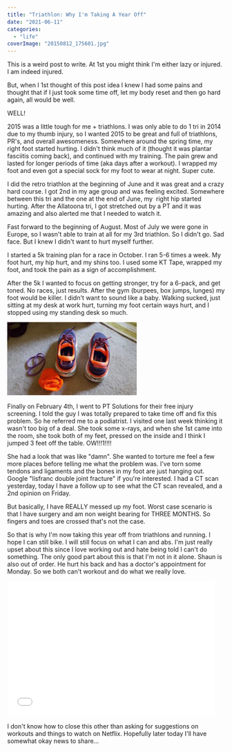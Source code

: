 ```yaml
---
title: "Triathlon: Why I'm Taking A Year Off"
date: "2021-06-11"
categories: 
  - "life"
coverImage: "20150812_175601.jpg"
---
```


This is a weird post to write. At 1st you might think I'm either lazy or injured. I am indeed injured.  
  
But, when I 1st thought of this post idea I knew I had some pains and thought that if I just took some time off, let my body reset and then go hard again, all would be well.  
  
WELL!  
  
2015 was a little tough for me + triathlons. I was only able to do 1 tri in 2014 due to my thumb injury, so I wanted 2015 to be great and full of triathlons, PR's, and overall awesomeness. Somewhere around the spring time, my right foot started hurting. I didn't think much of it (thought it was plantar fasciitis coming back), and continued with my training. The pain grew and lasted for longer periods of time (aka days after a workout). I wrapped my foot and even got a special sock for my foot to wear at night. Super cute.  
  
I did the retro triathlon at the beginning of June and it was great and a crazy hard course. I got 2nd in my age group and was feeling excited. Somewhere between this tri and the one at the end of June, my  right hip started hurting. After the Allatoona tri, I got stretched out by a PT and it was amazing and also alerted me that I needed to watch it.  
  

  
Fast forward to the beginning of August. Most of July we were gone in Europe, so I wasn't able to train at all for my 3rd triathlon. So I didn't go. Sad face. But I knew I didn't want to hurt myself further.  
  
I started a 5k training plan for a race in October. I ran 5-6 times a week. My foot hurt, my hip hurt, and my shins too. I used some KT Tape, wrapped my foot, and took the pain as a sign of accomplishment.  
  
After the 5k I wanted to focus on getting stronger, try for a 6-pack, and get toned. No races, just results. After the gym (burpees, box jumps, lunges) my foot would be killer. I didn't want to sound like a baby. Walking sucked, just sitting at my desk at work hurt, turning my foot certain ways hurt, and I stopped using my standing desk so much.  
  

[![](images/20150812_175601-300x169.jpg)](https://blog.kaleighscruggs.com/wp-content/uploads/2016/02/20150812_175601.jpg)

  
  
Finally on February 4th, I went to PT Solutions for their free injury screening. I told the guy I was totally prepared to take time off and fix this problem. So he referred me to a podiatrist. I visited one last week thinking it wasn't too big of a deal. She took some x-rays, and when she 1st came into the room, she took both of my feet, pressed on the inside and I think I jumped 3 feet off the table. OW!!!1!!!!  
  
She had a look that was like "damn". She wanted to torture me feel a few more places before telling me what the problem was. I've torn some tendons and ligaments and the bones in my foot are just hanging out. Google "lisfranc double joint fracture" if you're interested. I had a CT scan yesterday, today I have a follow up to see what the CT scan revealed, and a 2nd opinion on Friday.  
  
But basically, I have REALLY messed up my foot. Worst case scenario is that I have surgery and am non weight bearing for THREE MONTHS. So fingers and toes are crossed that's not the case.  
  

So that is why I'm now taking this year off from triathlons and running. I hope I can still bike. I will still focus on what I can and abs. I'm just really upset about this since I love working out and hate being told I can't do something. The only good part about this is that I'm not in it alone. Shaun is also out of order. He hurt his back and has a doctor's appointment for Monday. So we both can't workout and do what we really love.

  

<iframe allowfullscreen frameborder="0" height="310" src="//giphy.com/embed/Vl1cAmkOrlB2E" width="480"></iframe>

  

  

I don't know how to close this other than asking for suggestions on workouts and things to watch on Netflix. Hopefully later today I'll have somewhat okay news to share...
